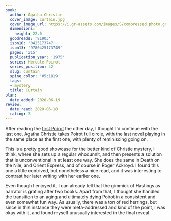 ```yaml
---
book:
  author: Agatha Christie
  cover_image: curtain.jpg
  cover_image_url: https://i.gr-assets.com/images/S/compressed.photo.goodreads.com/books/1386923108l/81903.jpg
  dimensions:
    height: 22.0
  goodreads: '81903'
  isbn10: '0425173747'
  isbn13: '9780425173749'
  pages: '215'
  publication_year: '1975'
  series: Hercule Poirot
  series_position: 42
  slug: curtain
  spine_color: '#5c1819'
  tags:
  - mystery
  title: Curtain
plan:
  date_added: 2020-06-19
review:
  date_read: 2020-06-18
  rating: 3
---
```


After reading the [first Poirot](https://books.rixx.de/reviews/2020/the-mysterious-affair-at-styles/) the other day, I
thought I'd continue with the last one. Agatha Christie takes Poirot full circle, with the last novel playing in the
same place as the first one, with plenty of reminiscing going on.

This is a pretty good showcase for the better kind of Christie mystery, I think, where she sets up a regular whodunnit,
and then presents a solution that is unconventional in at least one way. She does the same in Death on the Nile, and
Orient Express, and of course in Roger Ackroyd. I found this one a little contrived, but nonetheless a nice read, and it
was interesting to contrast her later writing with her earlier one.

Even though I enjoyed it, I can already tell that the gimmick of Hastings as narrator is grating after two books. Apart
from that, I thought she handled the transition to an aging <span class="spoilers">and ultimately dying</span> Poirot in
a consistent and even somewhat fun way. As usually, there was a ton of red herrings, but since in this instance they
were meta-addressed and kind of the point, I was okay with it, and found myself unusually interested in the final
reveal.
